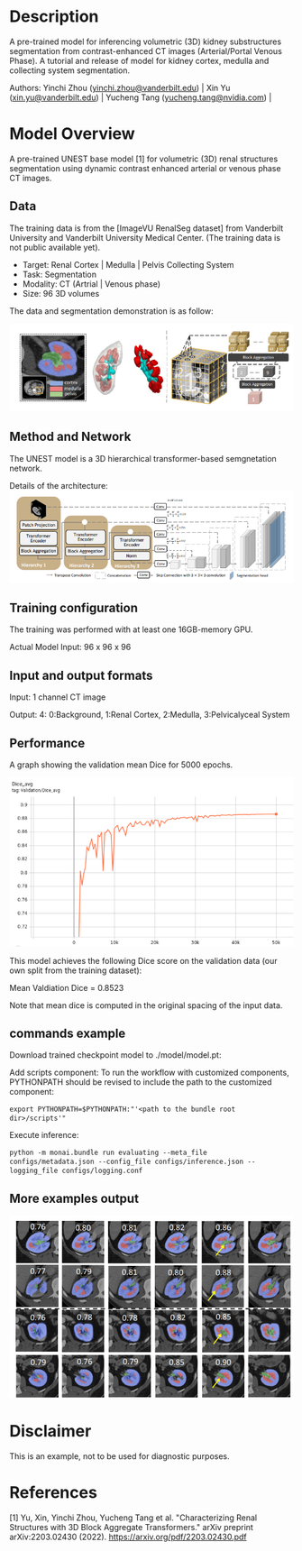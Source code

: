 # Description
A pre-trained model for inferencing volumetric (3D) kidney substructures segmentation from contrast-enhanced CT images (Arterial/Portal Venous Phase).
A tutorial and release of model for kidney cortex, medulla and collecting system segmentation. 

Authors: Yinchi Zhou (yinchi.zhou@vanderbilt.edu) | Xin Yu (xin.yu@vanderbilt.edu) | Yucheng Tang (yucheng.tang@nvidia.com) | 


# Model Overview
A pre-trained UNEST base model [1] for volumetric (3D) renal structures segmentation using dynamic contrast enhanced arterial or venous phase CT images.

## Data
The training data is from the [ImageVU RenalSeg dataset] from Vanderbilt University and Vanderbilt University Medical Center.
(The training data is not public available yet).

- Target: Renal Cortex | Medulla | Pelvis Collecting System
- Task: Segmentation
- Modality: CT (Artrial | Venous phase)
- Size: 96 3D volumes


The data and segmentation demonstration is as follow:

![](./renal.png) <br>

## Method and Network

The UNEST model is a 3D hierarchical transformer-based semgnetation network.

Details of the architecture:
![](./unest.png) <br>

## Training configuration
The training was performed with at least one 16GB-memory GPU.

Actual Model Input: 96 x 96 x 96

## Input and output formats
Input: 1 channel CT image

Output: 4: 0:Background, 1:Renal Cortex, 2:Medulla, 3:Pelvicalyceal System

## Performance
A graph showing the validation mean Dice for 5000 epochs.

![](./val_dice.png) <br>

This model achieves the following Dice score on the validation data (our own split from the training dataset):

Mean Valdiation Dice = 0.8523

Note that mean dice is computed in the original spacing of the input data.

## commands example
Download trained checkpoint model to ./model/model.pt:


Add scripts component:  To run the workflow with customized components, PYTHONPATH should be revised to include the path to the customized component:

```
export PYTHONPATH=$PYTHONPATH:"'<path to the bundle root dir>/scripts'"

```


Execute inference:

```
python -m monai.bundle run evaluating --meta_file configs/metadata.json --config_file configs/inference.json --logging_file configs/logging.conf
```


## More examples output

![](./demos.png) <br>


# Disclaimer
This is an example, not to be used for diagnostic purposes.

# References
[1] Yu, Xin, Yinchi Zhou, Yucheng Tang et al. "Characterizing Renal Structures with 3D Block Aggregate Transformers." arXiv preprint arXiv:2203.02430 (2022). https://arxiv.org/pdf/2203.02430.pdf


